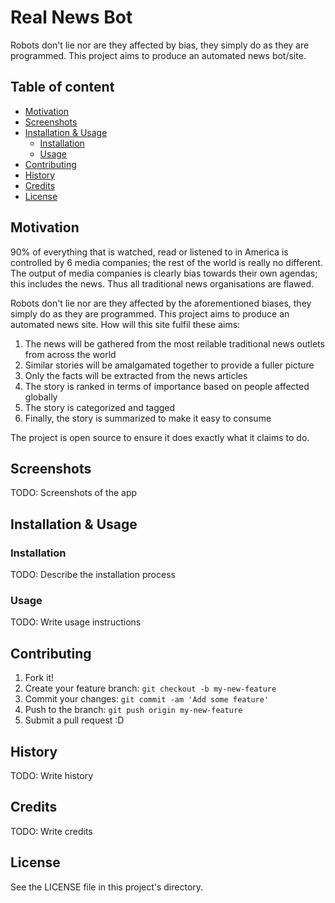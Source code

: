 # Real News Bot
Robots don't lie nor are they affected by bias, they simply do as they are programmed. This project aims to produce an automated news bot/site. 

## Table of content

- [Motivation](#motivation)
- [Screenshots](#screenshots)
- [Installation & Usage](#installation--usage)
    - [Installation](#installation)
    - [Usage](#usage)
- [Contributing](#contributing)
- [History](#history)
- [Credits](#credits)
- [License](#license)

## Motivation
90% of everything that is watched, read or listened to in America is controlled by 6 media companies; the rest of the world is really no different. The output of media companies is clearly bias towards their own agendas; this includes the news. Thus all traditional news organisations are flawed. 

Robots don't lie nor are they affected by the aforementioned biases, they simply do as they are programmed. This project aims to produce an automated news site. How will this site fulfil these aims:  
1. The news will be gathered from the most reilable traditional news outlets from across the world  
2. Similar stories will be amalgamated together to provide a fuller picture  
3. Only the facts will be extracted from the news articles    
4. The story is ranked in terms of importance based on people affected globally   
5. The story is categorized and tagged  
6. Finally, the story is summarized to make it easy to consume  

The project is open source to ensure it does exactly what it claims to do.

## Screenshots
TODO: Screenshots of the app

## Installation & Usage

### Installation
TODO: Describe the installation process

### Usage
TODO: Write usage instructions

## Contributing
1. Fork it!
2. Create your feature branch: `git checkout -b my-new-feature`
3. Commit your changes: `git commit -am 'Add some feature'`
4. Push to the branch: `git push origin my-new-feature`
5. Submit a pull request :D

## History
TODO: Write history

## Credits
TODO: Write credits

## License
See the LICENSE file in this project's directory.

